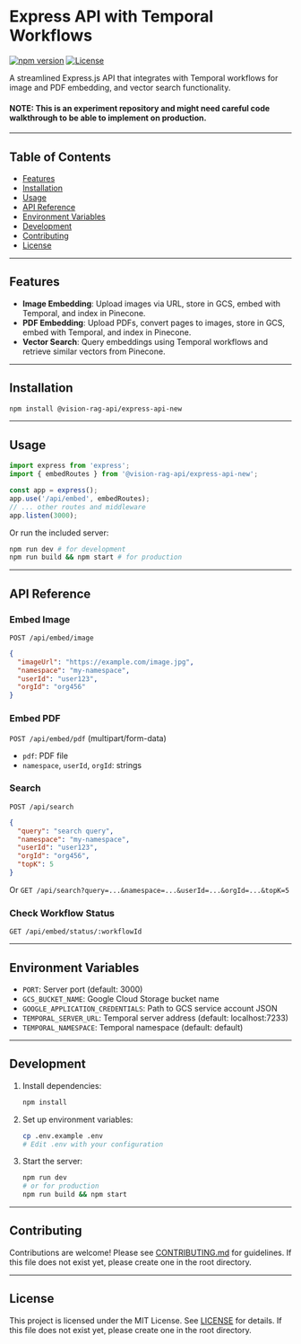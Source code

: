 # Express API with Temporal Workflows

[![npm version](https://img.shields.io/badge/npm-v1.0.0-blue)](https://www.npmjs.com/package/@vision-rag-api/express-api-new)
[![License](https://img.shields.io/badge/license-MIT-green)](#license)

A streamlined Express.js API that integrates with Temporal workflows for image and PDF embedding, and vector search functionality.

#### NOTE: This is an experiment repository and might need careful code walkthrough to be able to implement on production.
---

## Table of Contents
- [Features](#features)
- [Installation](#installation)
- [Usage](#usage)
- [API Reference](#api-reference)
- [Environment Variables](#environment-variables)
- [Development](#development)
- [Contributing](#contributing)
- [License](#license)

---

## Features
- **Image Embedding**: Upload images via URL, store in GCS, embed with Temporal, and index in Pinecone.
- **PDF Embedding**: Upload PDFs, convert pages to images, store in GCS, embed with Temporal, and index in Pinecone.
- **Vector Search**: Query embeddings using Temporal workflows and retrieve similar vectors from Pinecone.

---

## Installation

```bash
npm install @vision-rag-api/express-api-new
```

---

## Usage

```ts
import express from 'express';
import { embedRoutes } from '@vision-rag-api/express-api-new';

const app = express();
app.use('/api/embed', embedRoutes);
// ... other routes and middleware
app.listen(3000);
```

Or run the included server:

```bash
npm run dev # for development
npm run build && npm start # for production
```

---

## API Reference

### Embed Image
`POST /api/embed/image`
```json
{
  "imageUrl": "https://example.com/image.jpg",
  "namespace": "my-namespace",
  "userId": "user123",
  "orgId": "org456"
}
```

### Embed PDF
`POST /api/embed/pdf` (multipart/form-data)
- `pdf`: PDF file
- `namespace`, `userId`, `orgId`: strings

### Search
`POST /api/search`
```json
{
  "query": "search query",
  "namespace": "my-namespace",
  "userId": "user123",
  "orgId": "org456",
  "topK": 5
}
```
Or
`GET /api/search?query=...&namespace=...&userId=...&orgId=...&topK=5`

### Check Workflow Status
`GET /api/embed/status/:workflowId`

---

## Environment Variables
- `PORT`: Server port (default: 3000)
- `GCS_BUCKET_NAME`: Google Cloud Storage bucket name
- `GOOGLE_APPLICATION_CREDENTIALS`: Path to GCS service account JSON
- `TEMPORAL_SERVER_URL`: Temporal server address (default: localhost:7233)
- `TEMPORAL_NAMESPACE`: Temporal namespace (default: default)

---

## Development

1. Install dependencies:
   ```bash
   npm install
   ```
2. Set up environment variables:
   ```bash
   cp .env.example .env
   # Edit .env with your configuration
   ```
3. Start the server:
   ```bash
   npm run dev
   # or for production
   npm run build && npm start
   ```

---

## Contributing

Contributions are welcome! Please see [CONTRIBUTING.md](../../CONTRIBUTING.md) for guidelines. If this file does not exist yet, please create one in the root directory.

---

## License

This project is licensed under the MIT License. See [LICENSE](../../LICENSE) for details. If this file does not exist yet, please create one in the root directory.
